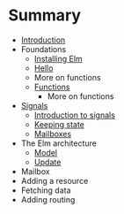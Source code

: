 # Summary

* [Introduction](README.md)
* Foundations
   * [Installing Elm](foundations/installing_elm.md)
   * [Hello](foundations/hello.md)
   * More on functions
   * [Functions](foundations/functions.md)
       * More on functions
* [Signals](signals.md)
   * [Introduction to signals](signals/introduction.md)
   * [Keeping state](signals/keeping_state.md)
   * [Mailboxes](signals/mailboxes.md)
* The Elm architecture
   * [Model](elm_arch/model.md)
   * [Update](elm_arch/update.md)
* Mailbox
* Adding a resource
* Fetching data
* Adding routing

